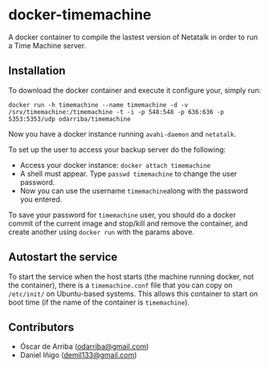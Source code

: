 # docker-timemachine
A docker container to compile the lastest version of Netatalk in order to run a Time Machine server.

## Installation

To download the docker container and execute it configure your, simply run:

`docker run -h timemachine --name timemachine -d -v /srv/timemachine:/timemachine -t -i -p 548:548 -p 636:636 -p 5353:5353/udp odarriba/timemachine`

Now you have a docker instance running `avahi-daemon` and `netatalk`.

To set up the user to access your backup server do the following:
* Access your docker instance: `docker attach timemachine`
* A shell must appear. Type `passwd timemachine` to change the user password.
* Now you can use the username `timemachine`along with the password you entered.

To save your password for `timemachine` user, you should do a docker commit of the current image and stop/kill and remove the container, and create another using `docker run` with the params above.

## Autostart the service

To start the service when the host starts (the machine running docker, not the container), there is a `timemachine.conf` file that you can copy on `/etc/init/` on Ubuntu-based systems. This allows this container to start on boot time (if the name of the container is `timemachine`).

## Contributors

* Óscar de Arriba (odarriba@gmail.com)
* Daniel Iñigo (demil133@gmail.com)
